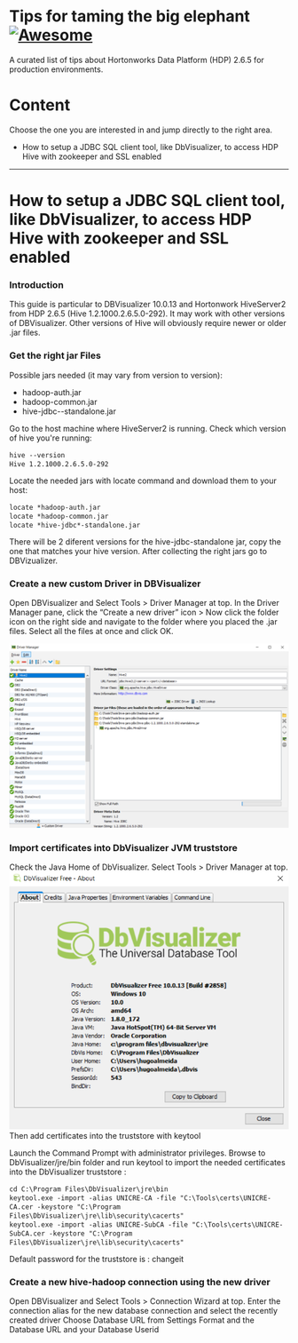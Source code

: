 # Tips for taming the big elephant [![Awesome](https://cdn.rawgit.com/sindresorhus/awesome/d7305f38d29fed78fa85652e3a63e154dd8e8829/media/badge.svg)](https://github.com/sindresorhus/awesome)

A curated list of tips about Hortonworks Data Platform (HDP) 2.6.5 for production environments.

# Content
Choose the one you are interested in and jump directly to the right area. 

- How to setup a JDBC SQL client tool, like DbVisualizer, to access HDP Hive with zookeeper and SSL enabled

___

# How to setup a JDBC SQL client tool, like DbVisualizer, to access HDP Hive with zookeeper and SSL enabled 	

### Introduction
This guide is particular to DBVisualizer 10.0.13 and Hortonwork HiveServer2 from HDP 2.6.5 (Hive 1.2.1000.2.6.5.0-292).
It may work with other versions of DBVisualizer. Other versions of Hive will obviously require newer or older .jar files.

###  Get the right jar Files
Possible jars needed (it may vary from version to version):
* hadoop-auth.jar
* hadoop-common.jar
* hive-jdbc-<hive-version>-standalone.jar

Go to the host machine where HiveServer2 is running. 
Check which version of hive you're running:
```
hive --version
Hive 1.2.1000.2.6.5.0-292
```
Locate the needed jars with locate command and download them to your host:
```
locate *hadoop-auth.jar
locate *hadoop-common.jar
locate *hive-jdbc*-standalone.jar
```
There will be 2 diferent versions for the hive-jdbc-standalone jar, copy the one that matches your hive version.
After collecting the right jars go to DBVizualizer.

###  Create a new custom Driver in DBVisualizer
Open DBVisualizer and Select Tools > Driver Manager at top.
In the Driver Manager pane, click the “Create a new driver” icon > Now click the folder icon on the right side and navigate to the folder where you placed the .jar files. Select all the files at once and click OK.

![Driver Manager](/pics/jdbc-client/driver-manager.png)

###  Import certificates into DbVisualizer JVM truststore
Check the Java Home of DbVisualizer. Select Tools > Driver Manager at top.
![Java Home](/pics/jdbc-client/java-home.png)
Then add certificates into the truststore with keytool

Launch the Command Prompt with administrator privileges. Browse to DbVisualizer/jre/bin folder and run keytool to import the needed certificates into the DbVisualizer truststore :
```
cd C:\Program Files\DbVisualizer\jre\bin
keytool.exe -import -alias UNICRE-CA -file "C:\Tools\certs\UNICRE-CA.cer -keystore "C:\Program Files\DbVisualizer\jre\lib\security\cacerts"
keytool.exe -import -alias UNICRE-SubCA -file "C:\Tools\certs\UNICRE-SubCA.cer -keystore "C:\Program Files\DbVisualizer\jre\lib\security\cacerts"
```
Default password for the truststore is : changeit

###  Create a new hive-hadoop connection using the new driver
Open DBVisualizer and Select Tools > Connection Wizard at top.
Enter the connection alias for the new database connection and select the recently created driver
Choose Database URL from Settings Format and the Database URL and your Database Userid




